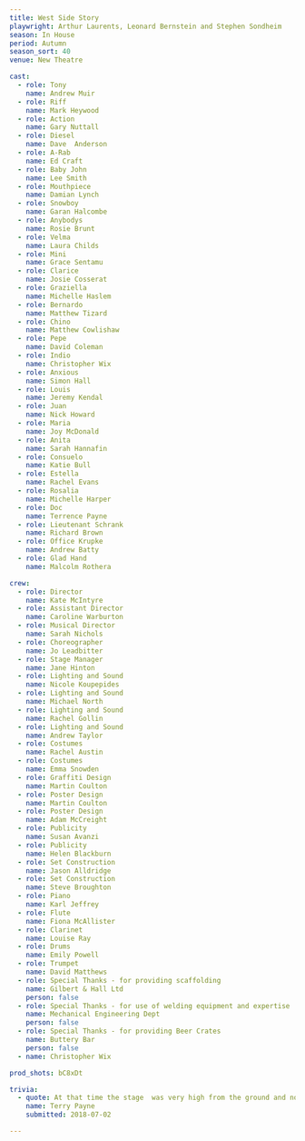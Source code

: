 ```yaml
---
title: West Side Story
playwright: Arthur Laurents, Leonard Bernstein and Stephen Sondheim
season: In House
period: Autumn
season_sort: 40
venue: New Theatre

cast:
  - role: Tony
    name: Andrew Muir
  - role: Riff
    name: Mark Heywood
  - role: Action
    name: Gary Nuttall
  - role: Diesel
    name: Dave  Anderson
  - role: A-Rab
    name: Ed Craft
  - role: Baby John
    name: Lee Smith
  - role: Mouthpiece
    name: Damian Lynch
  - role: Snowboy
    name: Garan Halcombe
  - role: Anybodys
    name: Rosie Brunt
  - role: Velma
    name: Laura Childs
  - role: Mini
    name: Grace Sentamu
  - role: Clarice
    name: Josie Cosserat
  - role: Graziella
    name: Michelle Haslem
  - role: Bernardo
    name: Matthew Tizard
  - role: Chino
    name: Matthew Cowlishaw
  - role: Pepe
    name: David Coleman
  - role: Indio
    name: Christopher Wix
  - role: Anxious
    name: Simon Hall
  - role: Louis
    name: Jeremy Kendal
  - role: Juan
    name: Nick Howard
  - role: Maria
    name: Joy McDonald
  - role: Anita
    name: Sarah Hannafin
  - role: Consuelo
    name: Katie Bull
  - role: Estella
    name: Rachel Evans
  - role: Rosalia
    name: Michelle Harper
  - role: Doc
    name: Terrence Payne
  - role: Lieutenant Schrank
    name: Richard Brown
  - role: Office Krupke
    name: Andrew Batty
  - role: Glad Hand
    name: Malcolm Rothera

crew:
  - role: Director
    name: Kate McIntyre
  - role: Assistant Director
    name: Caroline Warburton
  - role: Musical Director
    name: Sarah Nichols
  - role: Choreographer
    name: Jo Leadbitter
  - role: Stage Manager
    name: Jane Hinton
  - role: Lighting and Sound
    name: Nicole Koupepides
  - role: Lighting and Sound
    name: Michael North
  - role: Lighting and Sound
    name: Rachel Gollin
  - role: Lighting and Sound
    name: Andrew Taylor
  - role: Costumes
    name: Rachel Austin
  - role: Costumes
    name: Emma Snowden
  - role: Graffiti Design
    name: Martin Coulton
  - role: Poster Design
    name: Martin Coulton
  - role: Poster Design
    name: Adam McCreight
  - role: Publicity
    name: Susan Avanzi
  - role: Publicity
    name: Helen Blackburn
  - role: Set Construction
    name: Jason Alldridge
  - role: Set Construction
    name: Steve Broughton
  - role: Piano
    name: Karl Jeffrey
  - role: Flute
    name: Fiona McAllister
  - role: Clarinet
    name: Louise Ray
  - role: Drums
    name: Emily Powell
  - role: Trumpet
    name: David Matthews
  - role: Special Thanks - for providing scaffolding
    name: Gilbert & Hall Ltd
    person: false
  - role: Special Thanks - for use of welding equipment and expertise
    name: Mechanical Engineering Dept
    person: false
  - role: Special Thanks - for providing Beer Crates
    name: Buttery Bar
    person: false
  - name: Christopher Wix

prod_shots: bC8xDt

trivia:
  - quote: At that time the stage  was very high from the ground and not flat as it is now, and I remember coming off full of myself as you are when you have just been on stage, and stepping down in to nothing and making a nasty graze on my shin bone.
    name: Terry Payne
    submitted: 2018-07-02

---
```


